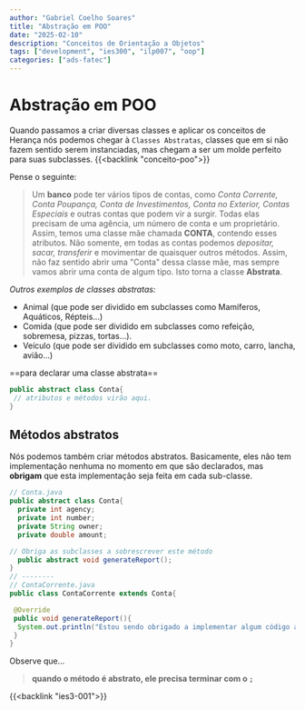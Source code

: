 ```yaml
---
author: "Gabriel Coelho Soares"
title: "Abstração em POO"
date: "2025-02-10"
description: "Conceitos de Orientação a Objetos"
tags: ["development", "ies300", "ilp007", "oop"]
categories: ["ads-fatec"]
---
```


# Abstração em POO

Quando passamos a criar diversas classes e aplicar os conceitos de Herança nós podemos chegar à `Classes Abstratas`, classes que em si não fazem sentido serem instanciadas, mas chegam a ser um molde perfeito para suas subclasses.
{{<backlink "conceito-poo">}}

Pense o seguinte:

> Um **banco** pode ter vários tipos de contas, como *Conta Corrente, Conta Poupança, Conta de Investimentos, Conta no Exterior, Contas Especiais* e outras contas que podem vir a surgir.
> Todas elas precisam de uma agência, um número de conta e um proprietário. Assim, temos uma classe mãe chamada **CONTA**, contendo esses atributos.
> Não somente, em todas as contas podemos *depositar, sacar, transferir* e movimentar de quaisquer outros métodos.
> Assim, não faz sentido abrir uma "Conta" dessa classe mãe, mas sempre vamos abrir uma conta de algum tipo. Isto torna a classe **Abstrata**.

*Outros exemplos de classes abstratas:*

- Animal (que pode ser dividido em subclasses como Mamíferos, Aquáticos, Répteis...)
- Comida (que pode ser dividido em subclasses como refeição, sobremesa, pizzas, tortas...).
- Veículo (que pode ser dividido em subclasses como moto, carro, lancha, avião...)

==para declarar uma classe abstrata==

```java
public abstract class Conta{
 // atributos e métodos virão aqui. 
}
```

## Métodos abstratos

Nós podemos também criar métodos abstratos. Basicamente, eles não tem implementação nenhuma no momento em que são declarados, mas **obrigam** que esta implementação seja feita em cada sub-classe.

```java
// Conta.java
public abstract class Conta{
  private int agency;
  private int number;
  private String owner;
  private double amount;

// Obriga as subclasses a sobrescrever este método
  public abstract void generateReport();
}
// --------
// ContaCorrente.java
public class ContaCorrente extends Conta{

 @Override
 public void generateReport(){
  System.out.println("Estou sendo obrigado a implementar algum código aqui");
 }
}
```

Observe que...
> **quando o método é abstrato, ele precisa terminar com o `;`**

{{<backlink "ies3-001">}}
